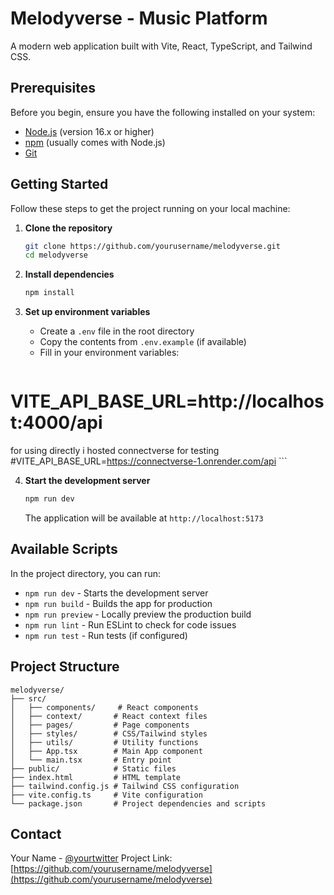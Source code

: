 # Melodyverse - Music Platform

A modern web application built with Vite, React, TypeScript, and Tailwind CSS.

## Prerequisites

Before you begin, ensure you have the following installed on your system:
- [Node.js](https://nodejs.org/) (version 16.x or higher)
- [npm](https://www.npmjs.com/) (usually comes with Node.js)
- [Git](https://git-scm.com/)

## Getting Started

Follow these steps to get the project running on your local machine:

1. **Clone the repository**
   ```bash
   git clone https://github.com/yourusername/melodyverse.git
   cd melodyverse
   ```

2. **Install dependencies**
   ```bash
   npm install
   ```

3. **Set up environment variables**
   - Create a `.env` file in the root directory
   - Copy the contents from `.env.example` (if available)
   - Fill in your environment variables:
     ```
# VITE_API_BASE_URL=http://localhost:4000/api

for using directly i hosted connectverse for testing
#VITE_API_BASE_URL=https://connectverse-1.onrender.com/api
     ```

4. **Start the development server**
   ```bash
   npm run dev
   ```
   The application will be available at `http://localhost:5173`

## Available Scripts

In the project directory, you can run:

- `npm run dev` - Starts the development server
- `npm run build` - Builds the app for production
- `npm run preview` - Locally preview the production build
- `npm run lint` - Run ESLint to check for code issues
- `npm run test` - Run tests (if configured)

## Project Structure

```
melodyverse/
├── src/
│   ├── components/     # React components
│   ├── context/       # React context files
│   ├── pages/         # Page components
│   ├── styles/        # CSS/Tailwind styles
│   ├── utils/         # Utility functions
│   ├── App.tsx        # Main App component
│   └── main.tsx       # Entry point
├── public/            # Static files
├── index.html         # HTML template
├── tailwind.config.js # Tailwind CSS configuration
├── vite.config.ts     # Vite configuration
└── package.json       # Project dependencies and scripts
```


## Contact

Your Name - [@yourtwitter](https://twitter.com/yourtwitter)
Project Link: [https://github.com/yourusername/melodyverse](https://github.com/yourusername/melodyverse)
